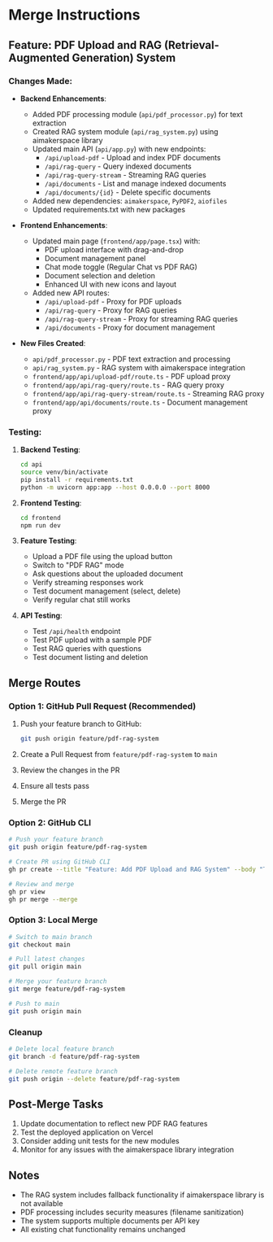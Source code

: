 # Merge Instructions

## Feature: PDF Upload and RAG (Retrieval-Augmented Generation) System

### Changes Made:
- **Backend Enhancements**:
  - Added PDF processing module (`api/pdf_processor.py`) for text extraction
  - Created RAG system module (`api/rag_system.py`) using aimakerspace library
  - Updated main API (`api/app.py`) with new endpoints:
    - `/api/upload-pdf` - Upload and index PDF documents
    - `/api/rag-query` - Query indexed documents
    - `/api/rag-query-stream` - Streaming RAG queries
    - `/api/documents` - List and manage indexed documents
    - `/api/documents/{id}` - Delete specific documents
  - Added new dependencies: `aimakerspace`, `PyPDF2`, `aiofiles`
  - Updated requirements.txt with new packages

- **Frontend Enhancements**:
  - Updated main page (`frontend/app/page.tsx`) with:
    - PDF upload interface with drag-and-drop
    - Document management panel
    - Chat mode toggle (Regular Chat vs PDF RAG)
    - Document selection and deletion
    - Enhanced UI with new icons and layout
  - Added new API routes:
    - `/api/upload-pdf` - Proxy for PDF uploads
    - `/api/rag-query` - Proxy for RAG queries
    - `/api/rag-query-stream` - Proxy for streaming RAG queries
    - `/api/documents` - Proxy for document management

- **New Files Created**:
  - `api/pdf_processor.py` - PDF text extraction and processing
  - `api/rag_system.py` - RAG system with aimakerspace integration
  - `frontend/app/api/upload-pdf/route.ts` - PDF upload proxy
  - `frontend/app/api/rag-query/route.ts` - RAG query proxy
  - `frontend/app/api/rag-query-stream/route.ts` - Streaming RAG proxy
  - `frontend/app/api/documents/route.ts` - Document management proxy

### Testing:
1. **Backend Testing**:
   ```bash
   cd api
   source venv/bin/activate
   pip install -r requirements.txt
   python -m uvicorn app:app --host 0.0.0.0 --port 8000
   ```

2. **Frontend Testing**:
   ```bash
   cd frontend
   npm run dev
   ```

3. **Feature Testing**:
   - Upload a PDF file using the upload button
   - Switch to "PDF RAG" mode
   - Ask questions about the uploaded document
   - Verify streaming responses work
   - Test document management (select, delete)
   - Verify regular chat still works

4. **API Testing**:
   - Test `/api/health` endpoint
   - Test PDF upload with a sample PDF
   - Test RAG queries with questions
   - Test document listing and deletion

## Merge Routes

### Option 1: GitHub Pull Request (Recommended)
1. Push your feature branch to GitHub:
   ```bash
   git push origin feature/pdf-rag-system
   ```

2. Create a Pull Request from `feature/pdf-rag-system` to `main`
3. Review the changes in the PR
4. Ensure all tests pass
5. Merge the PR

### Option 2: GitHub CLI
```bash
# Push your feature branch
git push origin feature/pdf-rag-system

# Create PR using GitHub CLI
gh pr create --title "Feature: Add PDF Upload and RAG System" --body "This PR adds PDF upload functionality and RAG (Retrieval-Augmented Generation) system using the aimakerspace library. Users can now upload PDFs and chat with the content using AI-powered document Q&A."

# Review and merge
gh pr view
gh pr merge --merge
```

### Option 3: Local Merge
```bash
# Switch to main branch
git checkout main

# Pull latest changes
git pull origin main

# Merge your feature branch
git merge feature/pdf-rag-system

# Push to main
git push origin main
```

### Cleanup
```bash
# Delete local feature branch
git branch -d feature/pdf-rag-system

# Delete remote feature branch
git push origin --delete feature/pdf-rag-system
```

## Post-Merge Tasks
1. Update documentation to reflect new PDF RAG features
2. Test the deployed application on Vercel
3. Consider adding unit tests for the new modules
4. Monitor for any issues with the aimakerspace library integration

## Notes
- The RAG system includes fallback functionality if aimakerspace library is not available
- PDF processing includes security measures (filename sanitization)
- The system supports multiple documents per API key
- All existing chat functionality remains unchanged 